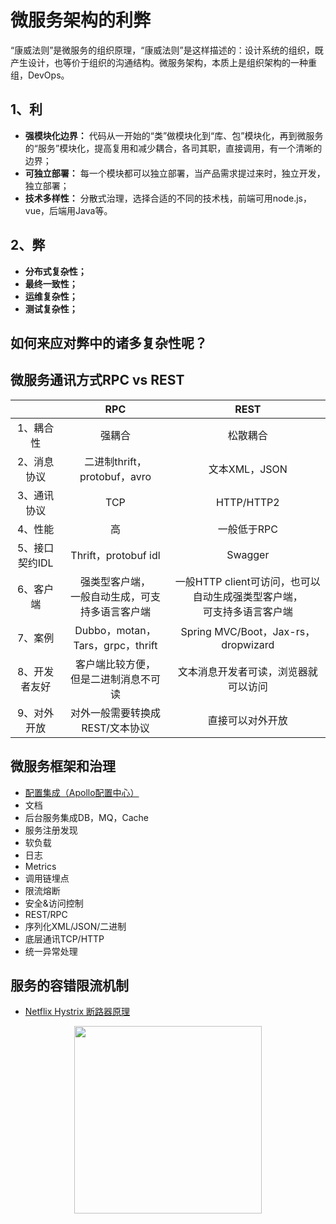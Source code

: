 # 微服务架构的利弊

“康威法则”是微服务的组织原理，“康威法则”是这样描述的：设计系统的组织，既产生设计，也等价于组织的沟通结构。微服务架构，本质上是组织架构的一种重组，DevOps。

## 1、利
- **强模块化边界：** 代码从一开始的“类”做模块化到“库、包”模块化，再到微服务的“服务”模块化，提高复用和减少耦合，各司其职，直接调用，有一个清晰的边界；
- **可独立部署：** 每一个模块都可以独立部署，当产品需求提过来时，独立开发，独立部署；
- **技术多样性：** 分散式治理，选择合适的不同的技术栈，前端可用node.js，vue，后端用Java等。

## 2、弊
- **分布式复杂性；** 
- **最终一致性；** 
- **运维复杂性；** 
- **测试复杂性；** 


## 如何来应对弊中的诸多复杂性呢？

## 微服务通讯方式RPC vs REST

||RPC|REST|
|:-:|:-:|:-:|
|1、耦合性|强耦合|松散耦合|
|2、消息协议|二进制thrift，protobuf，avro|文本XML，JSON|
|3、通讯协议|TCP|HTTP/HTTP2|
|4、性能|高|一般低于RPC|
|5、接口契约IDL|Thrift，protobuf idl|Swagger|
|6、客户端|强类型客户端，<br>一般自动生成，可支持多语言客户端|一般HTTP client可访问，也可以自动生成强类型客户端，<br>可支持多语言客户端|
|7、案例|Dubbo，motan，Tars，grpc，thrift|Spring MVC/Boot，Jax-rs，dropwizard|
|8、开发者友好|客户端比较方便，<br>但是二进制消息不可读|文本消息开发者可读，浏览器就可以访问|
|9、对外开放|对外一般需要转换成<br>REST/文本协议|直接可以对外开放|

## 微服务框架和治理
- [配置集成（Apollo配置中心）](https://github.com/ctripcorp/apollo)
- 文档
- 后台服务集成DB，MQ，Cache
- 服务注册发现
- 软负载
- 日志
- Metrics
- 调用链埋点
- 限流熔断
- 安全&访问控制
- REST/RPC
- 序列化XML/JSON/二进制
- 底层通讯TCP/HTTP
- 统一异常处理


## 服务的容错限流机制
- [Netflix Hystrix 断路器原理](https://github.com/Netflix/Hystrix)
<p align="center"><img width="300" src="https://github.com/yijiantao/WorkSpace/blob/master/Notebook/static/Netflix_Hystrix.png"></p>

